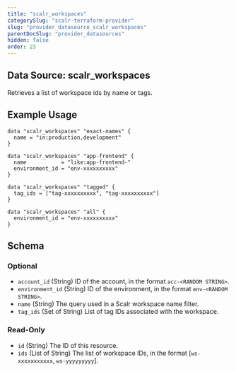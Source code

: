 ```yaml
---
title: "scalr_workspaces"
categorySlug: "scalr-terraform-provider"
slug: "provider_datasource_scalr_workspaces"
parentDocSlug: "provider_datasources"
hidden: false
order: 23
---
```

## Data Source: scalr_workspaces

Retrieves a list of workspace ids by name or tags.

## Example Usage

```hcl
data "scalr_workspaces" "exact-names" {
  name = "in:production,development"
}

data "scalr_workspaces" "app-frontend" {
  name           = "like:app-frontend-"
  environment_id = "env-xxxxxxxxxx"
}

data "scalr_workspaces" "tagged" {
  tag_ids = ["tag-xxxxxxxxxx", "tag-xxxxxxxxxx"]
}

data "scalr_workspaces" "all" {
  environment_id = "env-xxxxxxxxxx"
}
```

<!-- schema generated by tfplugindocs -->
## Schema

### Optional

- `account_id` (String) ID of the account, in the format `acc-<RANDOM STRING>`.
- `environment_id` (String) ID of the environment, in the format `env-<RANDOM STRING>`.
- `name` (String) The query used in a Scalr workspace name filter.
- `tag_ids` (Set of String) List of tag IDs associated with the workspace.

### Read-Only

- `id` (String) The ID of this resource.
- `ids` (List of String) The list of workspace IDs, in the format [`ws-xxxxxxxxxxx`, `ws-yyyyyyyyy`].
